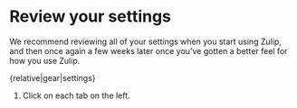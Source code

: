 # Review your settings

We recommend reviewing all of your settings when you start using Zulip, and
then once again a few weeks later once you've gotten a better feel for how
you use Zulip.

{relative|gear|settings}

1. Click on each tab on the left.
